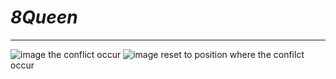 # *8Queen*
---------------------------------------------------------------------------------------------------------------------------------------------------------------------------------------------
![image](https://github.com/user-attachments/assets/ec2b7ca5-0a9c-4bec-9ada-7a9ad3bc2233)
the conflict occur
![image](https://github.com/user-attachments/assets/dba7dd9c-c121-4530-a9e4-c85ae3773a18)
reset to position where the confilct occur

